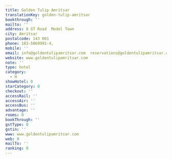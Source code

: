 ```yaml
---
title: Golden Tulip Amritsar
translationKey: golden-tulip-amritsar
bookthrough: ''
mailto: ''
address: 8 GT Road  Model Town
city: Amritsar
postalcode: 143 001
phone: 183-5069991-4,
mobile: ''
email: info@goldentulipamritsar.com  reservations@goldentulipamritsar.com
website: www.goldentulipamritsar.com
note: ''
type: hotel
category:
  - H
showHotel: 0
starCategory: 0
checkout: ''
accessRail: ''
accessAir: ''
accessBus: ''
advantage: ''
rooms: 0
bookThrough: ''
gstType: 0
gstin: ''
www: www.goldentulipamritsar.com
web: 0
mailTo: ''
ranking: 0
---
```







